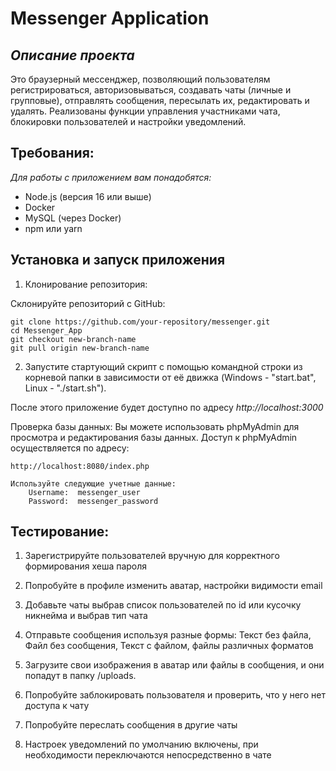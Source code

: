 # Messenger Application
## _Описание проекта_


Это браузерный мессенджер, позволяющий пользователям регистрироваться, авторизовываться, создавать чаты (личные и групповые), отправлять сообщения, пересылать их, редактировать и удалять. Реализованы функции управления участниками чата, блокировки пользователей и настройки уведомлений. 

## Требования:

_Для работы с приложением вам понадобятся:_

- Node.js (версия 16 или выше)
- Docker
- MySQL (через Docker)
- npm или yarn

## Установка и запуск приложения 

1. Клонирование репозитория:

Склонируйте репозиторий с GitHub:

```
git clone https://github.com/your-repository/messenger.git 
cd Messenger_App
git checkout new-branch-name
git pull origin new-branch-name
```

2. Запустите стартующий скрипт с помощью командной строки из корневой папки в зависимости от её движка (Windows - "start.bat", Linux - "./start.sh").
        
После этого приложение будет доступно по адресу *http://localhost:3000*

Проверка базы данных:
Вы можете использовать phpMyAdmin для просмотра и редактирования базы данных. Доступ к phpMyAdmin осуществляется по адресу:
```
http://localhost:8080/index.php
```

    Используйте следующие учетные данные: 
        Username:  messenger_user
        Password:  messenger_password

## Тестирование:

1. Зарегистрируйте пользователей вручную для корректного формирования хеша пароля

2. Попробуйте в профиле изменить аватар, настройки видимости email

3. Добавьте чаты выбрав список пользователей по id или кусочку никнейма и выбрав тип чата

4. Отправьте сообщения используя разные формы: Текст без файла, Файл без сообщения, Текст с файлом, файлы различных форматов

5.  Загрузите свои изображения в аватар или файлы в сообщения, и они попадут в папку /uploads.

6. Попробуйте заблокировать пользователя и проверить, что у него нет доступа к чату

7. Попробуйте переслать сообщения в другие чаты 

8. Настроек уведомлений по умолчанию включены, при необходимости переключаются непосредственно в чате 